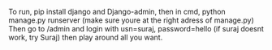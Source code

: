 To run, pip install django and Django-admin, then in cmd, python manage.py runserver (make sure youre at the right adress of manage.py)
Then go to /admin and login with usn=suraj, password=hello (if suraj doesnt work, try Suraj)
then play around all you want.
